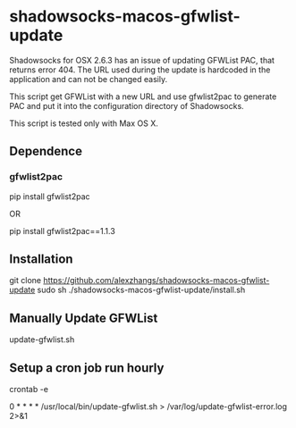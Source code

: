 # shadowsocks-macos-gfwlist-update
Shadowsocks for OSX 2.6.3 has an issue of updating GFWList PAC, that
returns error 404. The URL used during the update is hardcoded in the
application and can not be changed easily.

This script get GFWList with a new URL and use gfwlist2pac to generate
PAC and put it into the configuration directory of Shadowsocks.

This script is tested only with Max OS X.

## Dependence
### gfwlist2pac
pip install gfwlist2pac

OR

pip install gfwlist2pac==1.1.3

## Installation
git clone https://github.com/alexzhangs/shadowsocks-macos-gfwlist-update
sudo sh ./shadowsocks-macos-gfwlist-update/install.sh

## Manually Update GFWList
update-gfwlist.sh

## Setup a cron job run hourly
crontab -e

0 * * * * /usr/local/bin/update-gfwlist.sh > /var/log/update-gfwlist-error.log 2>&1
